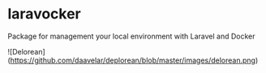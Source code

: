 # laravocker
Package for management your local environment with Laravel and Docker

![Delorean]
(https://github.com/daavelar/deplorean/blob/master/images/delorean.png)
